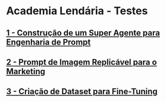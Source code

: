 # Academia Lendária - Testes

## [1 - Construção de um Super Agente para Engenharia de Prompt](https://github.com/renygrando/academialendaria/tree/main/1%20-%20Constru%C3%A7%C3%A3o%20de%20um%20Super%20Agente%20para%20Engenharia%20de%20Prompt)

## [2 - Prompt de Imagem Replicável para o Marketing](https://github.com/renygrando/academialendaria/tree/main/2%20-%20Prompt%20de%20Imagem%20Replic%C3%A1vel%20para%20o%20Marketing)

## [3 - Criação de Dataset para Fine-Tuning](https://github.com/renygrando/academialendaria/tree/main/3%20-%20Cria%C3%A7%C3%A3o%20de%20Dataset%20para%20Fine-Tuning)
